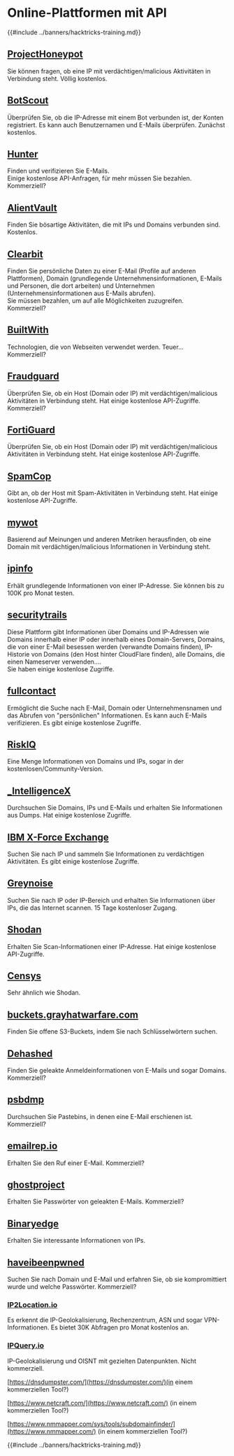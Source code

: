 # Online-Plattformen mit API

{{#include ../banners/hacktricks-training.md}}

## [ProjectHoneypot](https://www.projecthoneypot.org/)

Sie können fragen, ob eine IP mit verdächtigen/malicious Aktivitäten in Verbindung steht. Völlig kostenlos.

## [**BotScout**](http://botscout.com/api.htm)

Überprüfen Sie, ob die IP-Adresse mit einem Bot verbunden ist, der Konten registriert. Es kann auch Benutzernamen und E-Mails überprüfen. Zunächst kostenlos.

## [Hunter](https://hunter.io/)

Finden und verifizieren Sie E-Mails.\
Einige kostenlose API-Anfragen, für mehr müssen Sie bezahlen.\
Kommerziell?

## [AlientVault](https://otx.alienvault.com/api)

Finden Sie bösartige Aktivitäten, die mit IPs und Domains verbunden sind. Kostenlos.

## [Clearbit](https://dashboard.clearbit.com/)

Finden Sie persönliche Daten zu einer E-Mail (Profile auf anderen Plattformen), Domain (grundlegende Unternehmensinformationen, E-Mails und Personen, die dort arbeiten) und Unternehmen (Unternehmensinformationen aus E-Mails abrufen).\
Sie müssen bezahlen, um auf alle Möglichkeiten zuzugreifen.\
Kommerziell?

## [BuiltWith](https://builtwith.com/)

Technologien, die von Webseiten verwendet werden. Teuer...\
Kommerziell?

## [Fraudguard](https://fraudguard.io/)

Überprüfen Sie, ob ein Host (Domain oder IP) mit verdächtigen/malicious Aktivitäten in Verbindung steht. Hat einige kostenlose API-Zugriffe.\
Kommerziell?

## [FortiGuard](https://fortiguard.com/)

Überprüfen Sie, ob ein Host (Domain oder IP) mit verdächtigen/malicious Aktivitäten in Verbindung steht. Hat einige kostenlose API-Zugriffe.

## [SpamCop](https://www.spamcop.net/)

Gibt an, ob der Host mit Spam-Aktivitäten in Verbindung steht. Hat einige kostenlose API-Zugriffe.

## [mywot](https://www.mywot.com/)

Basierend auf Meinungen und anderen Metriken herausfinden, ob eine Domain mit verdächtigen/malicious Informationen in Verbindung steht.

## [ipinfo](https://ipinfo.io/)

Erhält grundlegende Informationen von einer IP-Adresse. Sie können bis zu 100K pro Monat testen.

## [securitytrails](https://securitytrails.com/app/account)

Diese Plattform gibt Informationen über Domains und IP-Adressen wie Domains innerhalb einer IP oder innerhalb eines Domain-Servers, Domains, die von einer E-Mail besessen werden (verwandte Domains finden), IP-Historie von Domains (den Host hinter CloudFlare finden), alle Domains, die einen Nameserver verwenden....\
Sie haben einige kostenlose Zugriffe.

## [fullcontact](https://www.fullcontact.com/)

Ermöglicht die Suche nach E-Mail, Domain oder Unternehmensnamen und das Abrufen von "persönlichen" Informationen. Es kann auch E-Mails verifizieren. Es gibt einige kostenlose Zugriffe.

## [RiskIQ](https://www.spiderfoot.net/documentation/)

Eine Menge Informationen von Domains und IPs, sogar in der kostenlosen/Community-Version.

## [\_IntelligenceX](https://intelx.io/)

Durchsuchen Sie Domains, IPs und E-Mails und erhalten Sie Informationen aus Dumps. Hat einige kostenlose Zugriffe.

## [IBM X-Force Exchange](https://exchange.xforce.ibmcloud.com/)

Suchen Sie nach IP und sammeln Sie Informationen zu verdächtigen Aktivitäten. Es gibt einige kostenlose Zugriffe.

## [Greynoise](https://viz.greynoise.io/)

Suchen Sie nach IP oder IP-Bereich und erhalten Sie Informationen über IPs, die das Internet scannen. 15 Tage kostenloser Zugang.

## [Shodan](https://www.shodan.io/)

Erhalten Sie Scan-Informationen einer IP-Adresse. Hat einige kostenlose API-Zugriffe.

## [Censys](https://censys.io/)

Sehr ähnlich wie Shodan.

## [buckets.grayhatwarfare.com](https://buckets.grayhatwarfare.com/)

Finden Sie offene S3-Buckets, indem Sie nach Schlüsselwörtern suchen.

## [Dehashed](https://www.dehashed.com/data)

Finden Sie geleakte Anmeldeinformationen von E-Mails und sogar Domains.\
Kommerziell?

## [psbdmp](https://psbdmp.ws/)

Durchsuchen Sie Pastebins, in denen eine E-Mail erschienen ist. Kommerziell?

## [emailrep.io](https://emailrep.io/key)

Erhalten Sie den Ruf einer E-Mail. Kommerziell?

## [ghostproject](https://ghostproject.fr/)

Erhalten Sie Passwörter von geleakten E-Mails. Kommerziell?

## [Binaryedge](https://www.binaryedge.io/)

Erhalten Sie interessante Informationen von IPs.

## [haveibeenpwned](https://haveibeenpwned.com/)

Suchen Sie nach Domain und E-Mail und erfahren Sie, ob sie kompromittiert wurde und welche Passwörter. Kommerziell?

### [IP2Location.io](https://www.ip2location.io/)

Es erkennt die IP-Geolokalisierung, Rechenzentrum, ASN und sogar VPN-Informationen. Es bietet 30K Abfragen pro Monat kostenlos an.

### [IPQuery.io](https://www.ipquery.io/)
IP-Geolokalisierung und OISNT mit gezielten Datenpunkten. Nicht kommerziell.

[https://dnsdumpster.com/](https://dnsdumpster.com/)(in einem kommerziellen Tool?)

[https://www.netcraft.com/](https://www.netcraft.com/) (in einem kommerziellen Tool?)

[https://www.nmmapper.com/sys/tools/subdomainfinder/](https://www.nmmapper.com/) (in einem kommerziellen Tool?)

{{#include ../banners/hacktricks-training.md}}
